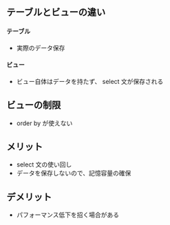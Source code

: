 ## テーブルとビューの違い

#### テーブル
- 実際のデータ保存

#### ビュー
- ビュー自体はデータを持たず、 select 文が保存される

## ビューの制限
- order by が使えない

## メリット
- select 文の使い回し
- データを保存しないので、記憶容量の確保

## デメリット
- パフォーマンス低下を招く場合がある
